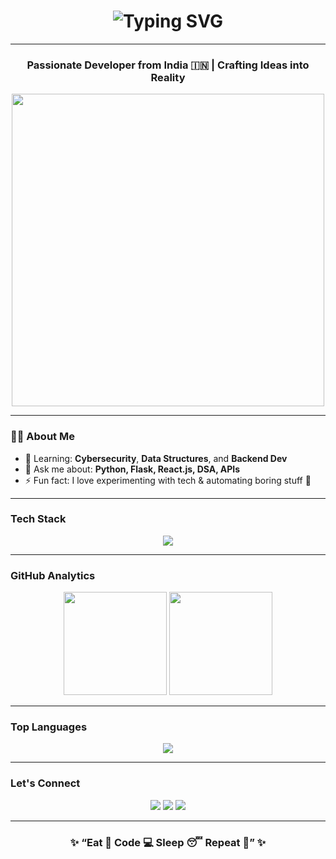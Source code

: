 <!-- Supreet's Cool Animated GitHub Profile -->

<h1 align="center">
  <img src="https://readme-typing-svg.herokuapp.com?font=Fira+Code&pause=1000&color=00F700&center=true&vCenter=true&width=850&lines=Hey!+I'm+Supreet+%F0%9F%91%8B;Full+Stack+Developer+%F0%9F%92%BB;Security+and+Blockchain+Enthusiast+%F0%9F%94%90;Lifelong+Learner+%F0%9F%8C%9F" alt="Typing SVG" />
</h1>


---

<h3 align="center"> Passionate Developer from India 🇮🇳 | Crafting Ideas into Reality </h3>

<p align="center">
  <img src="https://media.giphy.com/media/f3iwJFOVOwuy7K6FFw/giphy.gif" width="500" />
</p>







---

### 👨‍💻 About Me 
- 🌱 Learning: **Cybersecurity**, **Data Structures**, and **Backend Dev**  
- 💬 Ask me about: **Python, Flask, React.js, DSA, APIs**  
- ⚡ Fun fact: I love experimenting with tech & automating boring stuff 🧠  

---

###  Tech Stack
<p align="center">
  <img src="https://skillicons.dev/icons?i=python,cpp,flask,react,html,css,js,nodejs,mongodb,mysql,git,github,vscode,linux,postman,tailwind" />
</p>

---

###  GitHub Analytics
<p align="center">
  <img src="https://github-readme-stats.vercel.app/api?username=supreetk&show_icons=true&theme=tokyonight&hide_border=true" height="165" />
  <img src="https://github-readme-streak-stats.herokuapp.com/?user=supreetk&theme=tokyonight&hide_border=true" height="165" />
</p>

---

###  Top Languages
<p align="center">
  <img src="https://github-readme-stats.vercel.app/api/top-langs/?username=supreetk&layout=compact&theme=tokyonight&hide_border=true" />
</p>

---


###  Let's Connect
<p align="center">
  <a href="https://www.linkedin.com/in/YOUR-LINKEDIN" target="_blank"><img src="https://img.shields.io/badge/LinkedIn-%230077B5.svg?logo=linkedin&logoColor=white" /></a>
  <a href="mailto:yourmail@gmail.com"><img src="https://img.shields.io/badge/Gmail-D14836?logo=gmail&logoColor=white" /></a>
  <a href="https://x.com/YOUR-TWITTER" target="_blank"><img src="https://img.shields.io/badge/Twitter-%231DA1F2.svg?logo=Twitter&logoColor=white" /></a>
</p>



---

<h3 align="center">✨ “Eat 🍕 Code 💻 Sleep 😴 Repeat 🔁” ✨</h3>
